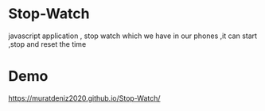 # Stop-Watch
javascript application , stop watch which we have in our phones ,it can start ,stop and reset the time  
# Demo 
https://muratdeniz2020.github.io/Stop-Watch/
